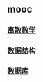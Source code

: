## mooc 
### [离散数学](https://github.com/Alex5Moon/mooc/blob/master/DiscreteMathematics/readme.md)
### [数据结构](https://github.com/Alex5Moon/mooc/blob/master/Data_Structure/readme.md)
### [数据库](https://github.com/Alex5Moon/mooc/blob/master/DATABASE/readme.md)
